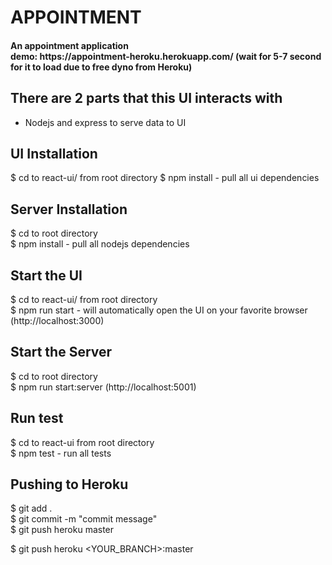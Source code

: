 # APPOINTMENT
<h4>An appointment application<br />
demo: https://appointment-heroku.herokuapp.com/ (wait for 5-7 second for it to load due to free dyno from Heroku)

## There are 2 parts that this UI interacts with
- Nodejs and express to serve data to UI

## UI Installation
$ cd to react-ui/ from root directory
$ npm install - pull all ui dependencies <br />

## Server Installation
$ cd to root directory<br />
$ npm install - pull all nodejs dependencies <br />

## Start the UI
$ cd to react-ui/ from root directory<br />
$ npm run start - will automatically open the UI on your favorite browser (http://localhost:3000)<br />

## Start the Server
$ cd to root directory<br />
$ npm run start:server (http://localhost:5001)<br />

## Run test
$ cd to react-ui from root directory<br />
$ npm test - run all tests<br />

## Pushing to Heroku
$ git add .<br />
$ git commit -m "commit message"<br />
$ git push heroku master<br />

$ git push heroku <YOUR_BRANCH>:master
